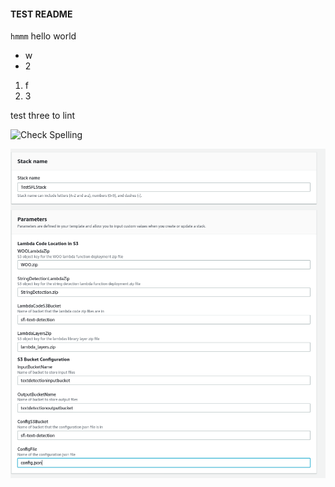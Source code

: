 #### TEST README
`hmmm` hello world

 - w
 - 2

1. f
1. 3

test three to lint

![Check Spelling](https://github.com/nickssmith/actionsTest/workflows/Check%20Spelling/badge.svg)

![](pic.png)
